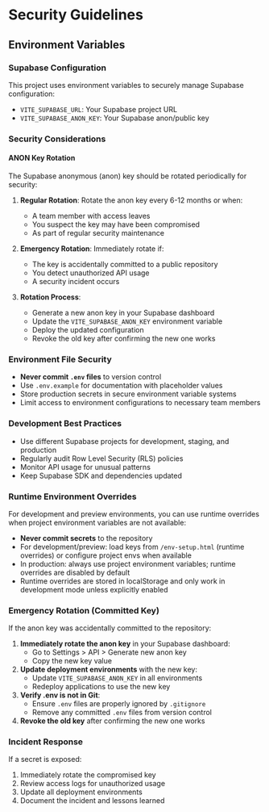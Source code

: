 # Security Guidelines

## Environment Variables

### Supabase Configuration

This project uses environment variables to securely manage Supabase configuration:

- `VITE_SUPABASE_URL`: Your Supabase project URL
- `VITE_SUPABASE_ANON_KEY`: Your Supabase anon/public key

### Security Considerations

#### ANON Key Rotation

The Supabase anonymous (anon) key should be rotated periodically for security:

1. **Regular Rotation**: Rotate the anon key every 6-12 months or when:
   - A team member with access leaves
   - You suspect the key may have been compromised
   - As part of regular security maintenance

2. **Emergency Rotation**: Immediately rotate if:
   - The key is accidentally committed to a public repository
   - You detect unauthorized API usage
   - A security incident occurs

3. **Rotation Process**:
   - Generate a new anon key in your Supabase dashboard
   - Update the `VITE_SUPABASE_ANON_KEY` environment variable
   - Deploy the updated configuration
   - Revoke the old key after confirming the new one works

### Environment File Security

- **Never commit `.env` files** to version control
- Use `.env.example` for documentation with placeholder values
- Store production secrets in secure environment variable systems
- Limit access to environment configurations to necessary team members

### Development Best Practices

- Use different Supabase projects for development, staging, and production
- Regularly audit Row Level Security (RLS) policies
- Monitor API usage for unusual patterns
- Keep Supabase SDK and dependencies updated

### Runtime Environment Overrides

For development and preview environments, you can use runtime overrides when project environment variables are not available:

- **Never commit secrets** to the repository
- For development/preview: load keys from `/env-setup.html` (runtime overrides) or configure project envs when available
- In production: always use project environment variables; runtime overrides are disabled by default
- Runtime overrides are stored in localStorage and only work in development mode unless explicitly enabled

### Emergency Rotation (Committed Key)

If the anon key was accidentally committed to the repository:

1. **Immediately rotate the anon key** in your Supabase dashboard:
   - Go to Settings > API > Generate new anon key
   - Copy the new key value
2. **Update deployment environments** with the new key:
   - Update `VITE_SUPABASE_ANON_KEY` in all environments
   - Redeploy applications to use the new key
3. **Verify .env is not in Git**:
   - Ensure `.env` files are properly ignored by `.gitignore`
   - Remove any committed `.env` files from version control
4. **Revoke the old key** after confirming the new one works

### Incident Response

If a secret is exposed:

1. Immediately rotate the compromised key
2. Review access logs for unauthorized usage
3. Update all deployment environments
4. Document the incident and lessons learned